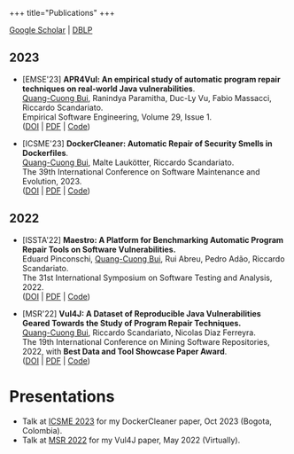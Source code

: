 +++
title="Publications"
+++

[Google Scholar](https://scholar.google.com/citations?user=RgxTMKwAAAAJ) | [DBLP](https://dblp.org/pid/287/6699.html)

## 2023
* <span class="em">[EMSE'23]</span> **APR4Vul: An empirical study of automatic program repair techniques on real-world Java vulnerabilities**.
  <br/><u>Quang-Cuong Bui</u>, Ranindya Paramitha, Duc-Ly Vu, Fabio Massacci, Riccardo Scandariato.
  <br/>Empirical Software Engineering, Volume 29, Issue 1.
  <br/>([DOI](https://doi.org/k7r8) | [PDF](/papers/emse23.pdf) | [Code](https://github.com/tuhh-softsec/apr4vul))

* <span class="em">[ICSME'23]</span> **DockerCleaner: Automatic Repair of Security Smells in Dockerfiles**.
  <br/><u>Quang-Cuong Bui</u>, Malte Laukötter, Riccardo Scandariato.
  <br/>The 39th International Conference on Software Maintenance and Evolution, 2023.
  <br/>([DOI](https://doi.org/k84r) | [PDF](/papers/icsme23.pdf) | [Code](https://github.com/tuhh-softsec/DockerCleaner))

## 2022
* <span class="em">[ISSTA'22]</span> **Maestro: A Platform for Benchmarking Automatic Program Repair Tools on Software Vulnerabilities.**
  <br/>Eduard Pinconschi, <u>Quang-Cuong Bui</u>, Rui Abreu, Pedro Adão, Riccardo Scandariato.
  <br/>The 31st International Symposium on Software Testing and Analysis, 2022.
  <br/>([DOI](https://doi.org/gq4v6c) | [PDF](/papers/issta22.pdf) | [Code](https://github.com/epicosy/nexus))

* <span class="em">[MSR'22]</span> **Vul4J: A Dataset of Reproducible Java Vulnerabilities Geared Towards the Study of Program Repair Techniques.**
  <br/><u>Quang-Cuong Bui</u>, Riccardo Scandariato, Nicolas Diaz Ferreyra.
  <br/>The 19th International Conference on Mining Software Repositories, 2022, with **Best Data and Tool Showcase Paper Award**.
  <br/>([DOI](https://doi.org/kx4q) | [PDF](/papers/msr22.pdf) | [Code](https://github.com/tuhh-softsec/vul4j))

# Presentations
* Talk at [ICSME 2023](/presentations/icsme23_presentation.pdf) for my DockerCleaner paper, Oct 2023 (Bogota, Colombia).
* Talk at [MSR 2022](https://www.youtube.com/watch?v=EML84ZSFuvQ) for my Vul4J paper, May 2022 (Virtually).
